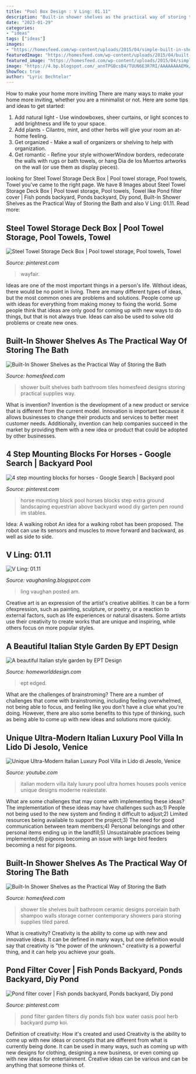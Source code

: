 ```yaml
---
title: "Pool Box Design : V Ling: 01.11"
description: "Built-in shower shelves as the practical way of storing the bath"
date: "2023-01-29"
categories:
- "ideas"
tags: ["ideas"]
images:
- "https://homesfeed.com/wp-content/uploads/2015/04/simple-built-in-shower-shelves-for-storing-bath-supplies-such-as-soap-shampoo-hair-conditioner-etc.jpg"
featuredImage: "https://homesfeed.com/wp-content/uploads/2015/04/built-in-shower-shelviing-unit-with-small-tiles-in-the-back.jpg"
featured_image: "https://homesfeed.com/wp-content/uploads/2015/04/simple-built-in-shower-shelves-for-storing-bath-supplies-such-as-soap-shampoo-hair-conditioner-etc.jpg"
image: "https://4.bp.blogspot.com/_annTPGBcsB4/TUUN6E3R7RI/AAAAAAAAEMk/HV8_6Jkf66g/s1600/IMGP7490.JPG"
ShowToc: true
author: "Lyric Bechtelar"
---
```



How to make your home more inviting
There are many ways to make your home more inviting, whether you are a minimalist or not. Here are some tips and ideas to get started:
1. Add natural light - Use windowboxes, sheer curtains, or light sconces to add brightness and life to your space.
2. Add plants - Cilantro, mint, and other herbs will give your room an at-home feeling.
3. Get organized - Make a wall of organizers or shelving to help with organization.
4. Get romantic - Refine your style withowerWindow borders, redecorate the walls with rugs or bath towels, or hang Dia de los Muertos artworks on the wall (or use them as display pieces).

	

		
looking for Steel Towel Storage Deck Box | Pool towel storage, Pool towels, Towel you've came to the right page. We have 8 Images about Steel Towel Storage Deck Box | Pool towel storage, Pool towels, Towel like Pond filter cover | Fish ponds backyard, Ponds backyard, Diy pond, Built-In Shower Shelves as the Practical Way of Storing the Bath and also V Ling: 01.11. Read more:
		
    
## Steel Towel Storage Deck Box | Pool Towel Storage, Pool Towels, Towel

<img loading=lazy src="https://i.pinimg.com/736x/34/17/35/3417354abff32085b0a07a8a0d05847c--towel-storage-patio-storage.jpg" onerror="this.onerror=null;this.src='https://tse3.mm.bing.net/th?id=OIP.OKB3UXL1KGXtihFqWi-VoAHaKm&amp;pid=15.1';" alt="Steel Towel Storage Deck Box | Pool towel storage, Pool towels, Towel">

_Source: pinterest.com_

>wayfair. 

	

Ideas are one of the most important things in a person's life. Without ideas, there would be no point in living. There are many different types of ideas, but the most common ones are problems and solutions. People come up with ideas for everything from making money to fixing the world. Some people think that ideas are only good for coming up with new ways to do things, but that is not always true. Ideas can also be used to solve old problems or create new ones.

    
## Built-In Shower Shelves As The Practical Way Of Storing The Bath

<img loading=lazy src="https://homesfeed.com/wp-content/uploads/2015/04/built-in-shower-shelviing-unit-with-small-tiles-in-the-back.jpg" onerror="this.onerror=null;this.src='https://tse4.mm.bing.net/th?id=OIP.PXE_OXzbkrn4cyi_4SFCngHaLH&amp;pid=15.1';" alt="Built-In Shower Shelves as the Practical Way of Storing the Bath">

_Source: homesfeed.com_

>shower built shelves bath bathroom tiles homesfeed designs storing practical supplies way. 

	

What is invention?
Invention is the development of a new product or service that is different from the current model. Innovation is important because it allows businesses to change their products and services to better meet customer needs. Additionally, invention can help companies succeed in the market by providing them with a new idea or product that could be adopted by other businesses.

    
## 4 Step Mounting Blocks For Horses - Google Search | Backyard Pool

<img loading=lazy src="https://i.pinimg.com/736x/5b/b3/65/5bb365c144e04b2aa2a670530a82a03e--stables-for-horses-equestrian-stables.jpg" onerror="this.onerror=null;this.src='https://tse1.mm.bing.net/th?id=OIP.Rw-pMSiuRIeAneaEkUcL0QHaL2&amp;pid=15.1';" alt="4 step mounting blocks for horses - Google Search | Backyard pool">

_Source: pinterest.com_

>horse mounting block pool horses blocks step extra ground landscaping equestrian above backyard wood diy garten pen round im stables. 

	

Idea: A walking robot
An idea for a walking robot has been proposed. The robot can use its sensors and muscles to move forward and backward, as well as side to side.

    
## V Ling: 01.11

<img loading=lazy src="https://4.bp.blogspot.com/_annTPGBcsB4/TUUN6E3R7RI/AAAAAAAAEMk/HV8_6Jkf66g/s1600/IMGP7490.JPG" onerror="this.onerror=null;this.src='https://tse3.mm.bing.net/th?id=OIP.AXV22Q_zJynpfZcOHx_RFAHaLI&amp;pid=15.1';" alt="V Ling: 01.11">

_Source: vaughanling.blogspot.com_

>ling vaughan posted am. 

	

Creative art is an expression of the artist's creative abilities. It can be a form ofexpression, such as painting, sculpture, or poetry, or a reaction to external factors, such as life experiences or natural disasters. Some artists use their creativity to create works that are unique and inspiring, while others focus on more popular styles.

    
## A Beautiful Italian Style Garden By EPT Design

<img loading=lazy src="https://homeworlddesign.com/wp-content/uploads/2014/03/A-beautiful-Italian-style-garden-by-EPT-Design-8.jpg" onerror="this.onerror=null;this.src='https://tse4.mm.bing.net/th?id=OIP.l-uvFzb8XwCMTvSmWPK1bAHaLH&amp;pid=15.1';" alt="A beautiful Italian style garden by EPT Design">

_Source: homeworlddesign.com_

>ept edged. 

	

What are the challenges of brainstroming?
There are a number of challenges that come with brainstroming, including feeling overwhelmed, not being able to focus, and feeling like you don't have a clue what you're doing. However, there are also some benefits to this type of thinking, such as being able to come up with new ideas and solutions more quickly.

    
## Unique Ultra-Modern Italian Luxury Pool Villa In Lido Di Jesolo, Venice

<img loading=lazy src="https://i.ytimg.com/vi/l7AY0p5X5eg/maxresdefault.jpg" onerror="this.onerror=null;this.src='https://tse4.mm.bing.net/th?id=OIP.U0KOKDUKdHlMunWObW1U6wHaEK&amp;pid=15.1';" alt="Unique Ultra-Modern Italian Luxury Pool Villa in Lido di Jesolo, Venice">

_Source: youtube.com_

>italian modern villa italy luxury pool ultra homes houses pools venice unique designs moderne realestate. 

	

What are some challenges that may come with implementing these ideas?
The implementation of these ideas may have challenges such as;1) People not being used to the new system and finding it difficult to adjust;2) Limited resources being available to support the project;3) The need for good communication between team members;4) Personal belongings and other personal items ending up in the landfill;5) Unsustainable practices being implemented;6) pigeons becoming an issue with large bird feeders becoming a nest for pigeons.

    
## Built-In Shower Shelves As The Practical Way Of Storing The Bath

<img loading=lazy src="https://homesfeed.com/wp-content/uploads/2015/04/simple-built-in-shower-shelves-for-storing-bath-supplies-such-as-soap-shampoo-hair-conditioner-etc.jpg" onerror="this.onerror=null;this.src='https://tse1.mm.bing.net/th?id=OIP.OjDgD91fGAUwJFHi5ICMEAHaJ4&amp;pid=15.1';" alt="Built-In Shower Shelves as the Practical Way of Storing the Bath">

_Source: homesfeed.com_

>shower tile shelves built bathroom ceramic designs porcelain bath shampoo walls storage corner contemporary showers para storing supplies tiled pared. 

	

What is creativity?
Creativity is the ability to come up with new and innovative ideas. It can be defined in many ways, but one definition would say that creativity is "the power of the unknown." creativity is a powerful thing, and it can help you achieve your goals.

    
## Pond Filter Cover | Fish Ponds Backyard, Ponds Backyard, Diy Pond

<img loading=lazy src="https://i.pinimg.com/736x/e0/17/db/e017db80519e0061b259db2ae061eb7e--pond-filters-garden-oasis.jpg" onerror="this.onerror=null;this.src='https://tse4.mm.bing.net/th?id=OIP.lV84MULK79gcy3IA3GiVEAHaHa&amp;pid=15.1';" alt="Pond filter cover | Fish ponds backyard, Ponds backyard, Diy pond">

_Source: pinterest.com_

>pond filter garden filters diy ponds fish box water oasis pool herb backyard pump koi. 

	

Definition of creativity: How it's created and used
Creativity is the ability to come up with new ideas or concepts that are different from what is currently being done. It can be used in many ways, such as coming up with new designs for clothing, designing a new business, or even coming up with new ideas for entertainment. Creative ideas can be various and can be anything that someone thinks of.

